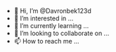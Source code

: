- 👋 Hi, I’m @Davronbek123d
- 👀 I’m interested in ...
- 🌱 I’m currently learning ...
- 💞️ I’m looking to collaborate on ...
- 📫 How to reach me ...

<!---
Davronbek123d/Davronbek123d is a ✨ special ✨ repository because its `README.md` (this file) appears on your GitHub profile.
You can click the Preview link to take a look at your changes.
--->
